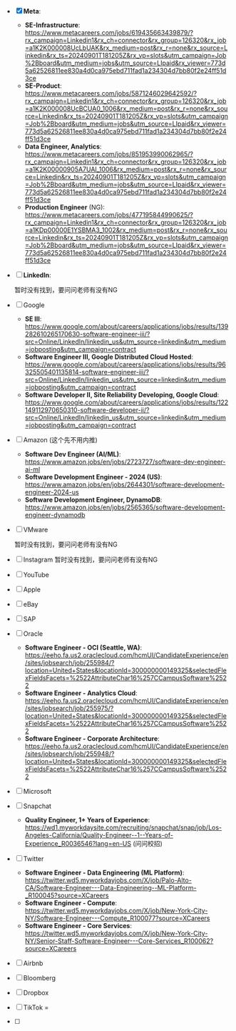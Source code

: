 - [x] **Meta**:
  
  - **SE-Infrastructure**: https://www.metacareers.com/jobs/619435663439879/?rx_campaign=Linkedin1&rx_ch=connector&rx_group=126320&rx_job=a1K2K000008UcLbUAK&rx_medium=post&rx_r=none&rx_source=Linkedin&rx_ts=20240901T181205Z&rx_vp=slots&utm_campaign=Job%2Bboard&utm_medium=jobs&utm_source=LIpaid&rx_viewer=773d5a62526811ee830a4d0ca975ebd711fad1a234304d7bb80f2e24ff51d3ce
  - **SE-Product**: https://www.metacareers.com/jobs/5871246029642592/?rx_campaign=Linkedin1&rx_ch=connector&rx_group=126320&rx_job=a1K2K000008UcBCUA0_1006&rx_medium=post&rx_r=none&rx_source=Linkedin&rx_ts=20240901T181205Z&rx_vp=slots&utm_campaign=Job%2Bboard&utm_medium=jobs&utm_source=LIpaid&rx_viewer=773d5a62526811ee830a4d0ca975ebd711fad1a234304d7bb80f2e24ff51d3ce
  - **Data Engineer, Analytics**: https://www.metacareers.com/jobs/851953990062965/?rx_campaign=Linkedin1&rx_ch=connector&rx_group=126320&rx_job=a1K2K00000905A7UAI_1006&rx_medium=post&rx_r=none&rx_source=Linkedin&rx_ts=20240901T181205Z&rx_vp=slots&utm_campaign=Job%2Bboard&utm_medium=jobs&utm_source=LIpaid&rx_viewer=773d5a62526811ee830a4d0ca975ebd711fad1a234304d7bb80f2e24ff51d3ce
  - **Production Engineer** (NG): https://www.metacareers.com/jobs/477195844990625/?rx_campaign=Linkedin1&rx_ch=connector&rx_group=126320&rx_job=a1KDp00000E1YSBMA3_1002&rx_medium=post&rx_r=none&rx_source=Linkedin&rx_ts=20240901T181205Z&rx_vp=slots&utm_campaign=Job%2Bboard&utm_medium=jobs&utm_source=LIpaid&rx_viewer=773d5a62526811ee830a4d0ca975ebd711fad1a234304d7bb80f2e24ff51d3ce
  
- [ ] **Linkedln**:

  暂时没有找到，要问问老师有没有NG
  
- [ ] Google

  - **SE III**: https://www.google.com/about/careers/applications/jobs/results/139282610265170630-software-engineer-iii/?src=Online/LinkedIn/linkedin_us&utm_source=linkedin&utm_medium=jobposting&utm_campaign=contract
  - **Software Engineer III, Google Distributed Cloud Hosted**: https://www.google.com/about/careers/applications/jobs/results/96325505401135814-software-engineer-iii/?src=Online/LinkedIn/linkedin_us&utm_source=linkedin&utm_medium=jobposting&utm_campaign=contract
  - **Software Developer II, Site Reliability Developing, Google Cloud**: https://www.google.com/about/careers/applications/jobs/results/122149112970650310-software-developer-ii/?src=Online/LinkedIn/linkedin_us&utm_source=linkedin&utm_medium=jobposting&utm_campaign=contract
  
- [ ] Amazon (这个先不用内推)

  - **Software Dev Engineer (AI/ML)**: https://www.amazon.jobs/en/jobs/2723727/software-dev-engineer-ai-ml
  - **Software Development Engineer - 2024 (US)**: https://www.amazon.jobs/en/jobs/2644301/software-development-engineer-2024-us
  - **Software Development Engineer, DynamoDB**: https://www.amazon.jobs/en/jobs/2565365/software-development-engineer-dynamodb

- [ ] VMware

  暂时没有找到，要问问老师有没有NG
  
- [ ] Instagram
  暂时没有找到，要问问老师有没有NG

- [ ] YouTube

- [ ] Apple

- [ ] eBay

- [ ] SAP

- [ ] Oracle

  - **Software Engineer - OCI (Seattle, WA)**: https://eeho.fa.us2.oraclecloud.com/hcmUI/CandidateExperience/en/sites/jobsearch/job/255984/?location=United+States&locationId=300000000149325&selectedFlexFieldsFacets=%2522AttributeChar16%257CCampusSoftware%2522
  - **Software Engineer - Analytics Cloud**: https://eeho.fa.us2.oraclecloud.com/hcmUI/CandidateExperience/en/sites/jobsearch/job/255975/?location=United+States&locationId=300000000149325&selectedFlexFieldsFacets=%2522AttributeChar16%257CCampusSoftware%2522
  - **Software Engineer - Corporate Architecture**: https://eeho.fa.us2.oraclecloud.com/hcmUI/CandidateExperience/en/sites/jobsearch/job/255948/?location=United+States&locationId=300000000149325&selectedFlexFieldsFacets=%2522AttributeChar16%257CCampusSoftware%2522

- [ ] Microsoft

- [ ] Snapchat

  - **Quality Engineer, 1+ Years of Experience**: https://wd1.myworkdaysite.com/recruiting/snapchat/snap/job/Los-Angeles-California/Quality-Engineer--1--Years-of-Experience_R0036546?lang=en-US
    (问问校招)

- [ ] Twitter

  - **Software Engineer - Data Engineering (ML Platform)**: https://twitter.wd5.myworkdayjobs.com/X/job/Palo-Alto-CA/Software-Engineer---Data-Engineering--ML-Platform-_R100045?source=XCareers
  - **Software Engineer - Compute**: https://twitter.wd5.myworkdayjobs.com/X/job/New-York-City-NY/Software-Engineer---Compute_R100077?source=XCareers
  - **Software Engineer - Core Services**: https://twitter.wd5.myworkdayjobs.com/X/job/New-York-City-NY/Senior-Staff-Software-Engineer---Core-Services_R100062?source=XCareers

- [ ] Airbnb

- [ ] Bloomberg

- [ ] Dropbox

- [ ] TikTok =

- [ ] 
